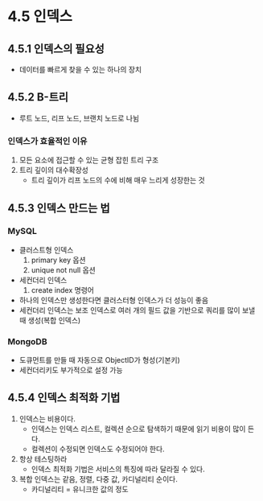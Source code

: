 # 4.5 인덱스
## 4.5.1 인덱스의 필요성
* 데이터를 빠르게 찾을 수 있는 하나의 장치
## 4.5.2 B-트리
* 루트 노드, 리프 노드, 브랜치 노드로 나뉨
### 인덱스가 효율적인 이유
1. 모든 요소에 접근할 수 있는 균형 잡힌 트리 구조
2. 트리 깊이의 대수확장성
	* 트리 깊이가 리프 노드의 수에 비해 매우 느리게 성장한는 것
## 4.5.3 인덱스 만드는 법
### MySQL
* 클러스트형 인덱스
	1. primary key 옵션
	2. unique not null 옵션
* 세컨더리 인덱스
	1. create index 명령어
* 하나의 인덱스만 생성한다면 클러스터형 인덱스가 더 성능이 좋음
* 세컨더리 인덱스는 보조 인덱스로 여러 개의 필드 값을 기반으로 쿼리를 많이 보낼 때 생성(복합 인덱스)
### MongoDB
* 도큐먼트를 만들 때 자동으로 ObjectID가 형성(기본키)
* 세컨더리키도 부가적으로 설정 가능
## 4.5.4 인덱스 최적화 기법
1. 인덱스는 비용이다.
	* 인덱스는 인덱스 리스트, 컬렉션 순으로 탐색하기 때문에 읽기 비용이 많이 든다.
	* 컬렉션이 수정되면 인덱스도 수정되어야 한다.
2. 항상 테스팅하라
	* 인덱스 최적화 기법은 서비스의 특징에 따라 달라질 수 있다.
3. 복합 인덱스는 같음, 정렬, 다중 값, 카디널리티 순이다.
	* 카디널리티 = 유니크한 값의 정도